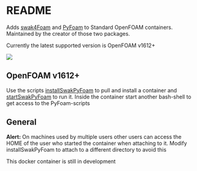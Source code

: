 # README #

Adds [swak4Foam](https://openfoamwiki.net/index.php/Contrib/swak4Foam) and [PyFoam](https://openfoamwiki.net/index.php/Contrib/PyFoam) to Standard OpenFOAM containers. Maintained by the creator of those two packages.

Currently the latest supported version is OpenFOAM v1612+

[![](https://images.microbadger.com/badges/image/hfdresearch/swak4foamandpyfoam.svg)](https://microbadger.com/images/hfdresearch/swak4foamandpyfoam "Get your own image badge on microbadger.com")

## OpenFOAM v1612+ ##

Use the scripts [installSwakPyFoam](https://bitbucket.org/bgschaid/swak4foamandpyfoamdockerfile/raw/69c133458f9085248b649bc071cb41a6c8226651/installSwakPyFoam) to pull and install a container and [startSwakPyFoam](https://bitbucket.org/bgschaid/swak4foamandpyfoamdockerfile/raw/69c133458f9085248b649bc071cb41a6c8226651/startSwakPyFoam) to run it. Inside the container start another bash-shell to get access to the PyFoam-scripts

## General ##

**Alert:** On machines used by multiple users other users can access the HOME of the user who started the container when attaching to it. Modify installSwakPyFoam to attach to a different directory to avoid this

This docker container is still in development
